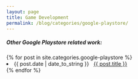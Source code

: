 ```yaml
---
layout: page
title: Game Development
permalink: /blog/categories/google-playstore/
---
```


<h5> Other Google Playstore related work: </h5>

<div class="card">
	{% for post in site.categories.google-playstore %}
		<li class="category-posts"><span>{{ post.date | date_to_string }}</span> &nbsp; <a href="{{ post.url }}">{{ post.title }}</a></li>
	{% endfor %}
</div>

